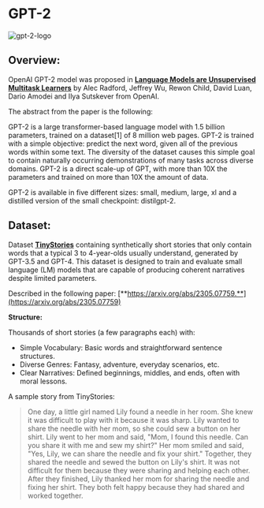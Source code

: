 # GPT-2
![gpt-2-logo](https://github.com/user-attachments/assets/fbcc6091-135b-4b0c-b1a5-af7c6c373944)
## Overview:
OpenAI GPT-2 model was proposed in [**Language Models are Unsupervised Multitask Learners**](https://cdn.openai.com/better-language-models/language_models_are_unsupervised_multitask_learners.pdf) by Alec Radford, Jeffrey Wu, Rewon Child, David Luan, Dario Amodei and Ilya Sutskever from OpenAI.

The abstract from the paper is the following:

GPT-2 is a large transformer-based language model with 1.5 billion parameters, trained on a dataset[1] of 8 million web pages. GPT-2 is trained with a simple objective: predict the next word, given all of the previous words within some text. The diversity of the dataset causes this simple goal to contain naturally occurring demonstrations of many tasks across diverse domains. GPT-2 is a direct scale-up of GPT, with more than 10X the parameters and trained on more than 10X the amount of data.

GPT-2 is available in five different sizes: small, medium, large, xl and a distilled version of the small checkpoint: distilgpt-2.

## Dataset:
Dataset [**TinyStories**](https://huggingface.co/datasets/roneneldan/TinyStories) containing synthetically short stories that only contain words that a typical 3 to 4-year-olds usually understand, generated by GPT-3.5 and GPT-4. This dataset is designed to train and evaluate small language (LM) models that are capable of producing coherent narratives despite limited parameters.

Described in the following paper: [**https://arxiv.org/abs/2305.07759.**](https://arxiv.org/abs/2305.07759)

**Structure:**

  Thousands of short stories (a few paragraphs each) with:
   - Simple Vocabulary: Basic words and straightforward sentence structures.
   - Diverse Genres: Fantasy, adventure, everyday scenarios, etc.
   - Clear Narratives: Defined beginnings, middles, and ends, often with moral lessons.

A sample story from TinyStories:
> One day, a little girl named Lily found a needle in her room. She knew it was difficult to play with it because it was sharp. Lily wanted to share the needle with her mom, so she could sew a button on her shirt. Lily went to her mom and said, "Mom, I found this needle. Can you share it with me and sew my shirt?" Her mom smiled and said, "Yes, Lily, we can share the needle and fix your shirt." Together, they shared the needle and sewed the button on Lily's shirt. It was not difficult for them because they were sharing and helping each other. After they finished, Lily thanked her mom for sharing the needle and fixing her shirt. They both felt happy because they had shared and worked together.
